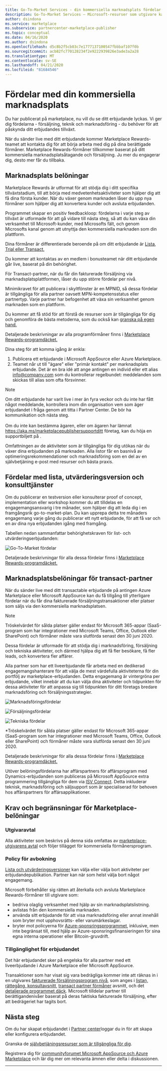 ```yaml
---
title: Go-To-Market Services - din kommersiella marknadsplats fördelar | Azure Marketplace
description: Go-To-Market Services – Microsoft-resurser som utgivare kan använda beskrivs i det här avsnittet.
author: dsindona
ms.service: marketplace
ms.subservice: partnercenter-marketplace-publisher
ms.topic: conceptual
ms.date: 04/16/2020
ms.author: dsindona
ms.openlocfilehash: d5c8b2f5cb03c7e1777137100547fbbbaf107f0b
ms.sourcegitcommit: acb82fc770128234f2e9222939826e3ade3a2a28
ms.translationtype: MT
ms.contentlocale: sv-SE
ms.lasthandoff: 04/21/2020
ms.locfileid: "81684546"
---
```

# <a name="your-commercial-marketplace-benefits"></a>Fördelar med din kommersiella marknadsplats

Du har publicerat på marketplace, nu vill du se ditt erbjudande lyckas. Vi ger dig fördelarna - försäljning, teknik och marknadsföring - du behöver för att påskynda ditt erbjudandes tillväxt.

När du sänder live med ditt erbjudande kommer Marketplace Rewards-teamet att kontakta dig för att börja arbeta med dig på dina berättigade förmåner. Marketplace Rewards-förmåner tillkommer baserat på ditt kommersiella marknadsplatsåtagande och försäljning. Ju mer du engagerar dig, desto mer får du tillbaka.

## <a name="marketplace-rewards"></a>Marknadsplats belöningar

Marketplace Rewards är utformat för att stödja dig i ditt specifika tillväxtstadium, till att börja med medvetenhetsaktiviteter som hjälper dig att få dina första kunder. När du växer genom marknaden låser du upp nya förmåner som hjälper dig att konvertera kunder och avsluta erbjudanden. 

Programmet skapar en positiv feedbackloop: fördelarna i varje steg av tillväxt är utformade för att gå vidare till nästa steg, så att du kan växa din verksamhet till Microsoft-kunder, med Microsofts fält, och genom Microsofts kanal genom att utnyttja den kommersiella marknaden som din plattform. 

Dina förmåner är differentierade beroende på om ditt erbjudande är [Lista, Trial eller Transact.](https://docs.microsoft.com/azure/marketplace/determine-your-listing-type#choose-a-publishing-option)

Du kommer att kontaktas av en medlem i bonusteamet när ditt erbjudande går live, baserat på din behörighet. 

För Transact-partner, när du får din fakturerade försäljning via marknadsplatsplattformen, låser du upp större fördelar per nivå. 

Minimikravet för att publicera i skyltfönster är en MPNID, så dessa fördelar är tillgängliga för alla partner oavsett MPN-kompetensstatus eller partnertyp. Varje partner har befogenhet att växa sin verksamhet genom marknaden som en plattform. 

Du kommer att få stöd för att förstå de resurser som är tillgängliga för dig och genomföra de bästa metoderna, som du också kan [granska på egen hand.](https://partner.microsoft.com/asset/collection/azure-marketplace-and-appsource-publisher-toolkit#/) 

Detaljerade beskrivningar av alla programförmåner finns i [Marketplace Rewards-programdäcket.](https://aka.ms/marketplacerewards)

Dina steg för att komma igång är enkla:

1. Publicera ett erbjudande i Microsoft AppSource eller Azure Marketplace.
2. Teamet når ut till "ägare" eller "primär kontakt" per marknadsplats erbjudande. Det är en bra idé att ange antingen en individ eller ett alias info@company.com som du kontrollerar regelbundet: meddelanden som skickas till alias som ofta försvinner.

>[!Note]
>Om ditt erbjudande har varit live i mer än fyra veckor och du inte har fått något meddelande, kontrollera inom din organisation vem som äger erbjudandet i fråga genom att titta i Partner Center. De bör ha kommunikation och nästa steg. <br> <br> Om du inte kan bestämma ägaren, eller om ägaren har lämnat https://aka.ms/marketplacepublishersupportditt företag, kan du höja en supportbiljett på .

Omfattningen av de aktiviteter som är tillgängliga för dig utökas när du växer dina erbjudanden på marknaden. Alla listor får en basnivå av optimeringsrekommendationer och marknadsföring som en del av en självbetjäning e-post med resurser och bästa praxis.

## <a name="list-trial-and-consulting-benefits"></a>Fördelar med lista, utvärderingsversion och konsulttjänster

Om du publicerar en testversion eller konsulterar proof of concept, implementation eller workshop kommer du att tilldelas en engagemangsansvarig i tre månader, som hjälper dig att leda dig i en framgångsrik go-to-market-plan. Du kan upprepa detta tre månaders engagemang varje gång du publicerar ett nytt erbjudande, för att få var och en av dina nya erbjudanden igång med framgång.

Tabellen nedan sammanfattar behörighetskraven för list- och utvärderingserbjudanden:

![Go-To-Market fördelar](./media/marketplace-publishers-guide/gtm-eligibility-requirements.png)

Detaljerade beskrivningar för alla dessa fördelar finns i [Marketplace Rewards-programdäcket.](https://aka.ms/marketplacerewards)

## <a name="marketplace-rewards-for-transact-partners"></a>Marknadsplatsbelöningar för transact-partner

När du sänder live med ditt transactable erbjudande på antingen Azure Marketplace eller Microsoft AppSource kan du få tillgång till ytterligare fördelar när du får dina fakturerade försäljningstransaktioner eller platser som säljs via den kommersiella marknadsplatsen. 

>[!Note]
>Tröskelvärdet för sålda platser gäller endast för Microsoft 365-appar (SaaS-program som har integrationer med Microsoft Teams, Office, Outlook eller SharePoint) och förmåner måste vara slutförda senast den 30 juni 2020.

Dessa fördelar är utformade för att stödja dig i marknadsföring, försäljning och tekniska aktiviteter, och därmed hjälpa dig att få fler besökare, få fler leads, och konvertera fler affärer.

Alla partner som har ett liveerbjudande får arbeta med en dedikerad engagemangshanterare för att välja de mest värdefulla aktiviteterna för din portfölj av marketplace-erbjudanden. Detta engagemang är vintergröna per erbjudande, vilket innebär att du kan välja dina aktiviteter och tidpunkten för dessa aktiviteter för att anpassa sig till tidpunkten för ditt företags bredare marknadsföring och försäljningsstrategier. 

![Marknadsföringsfördelar](./media/marketplace-publishers-guide/marketing-benefit.png)

![Försäljningsfördelar](./media/marketplace-publishers-guide/sales-benefit.png)

![Tekniska fördelar](./media/marketplace-publishers-guide/technical-benefit.png)

\*Tröskelvärdet för sålda platser gäller endast för Microsoft 365-appar (SaaS-program som har integrationer med Microsoft Teams, Office, Outlook eller SharePoint) och förmåner måste vara slutförda senast den 30 juni 2020.

Detaljerade beskrivningar för alla dessa fördelar finns i [Marketplace Rewards-programdäcket.](https://aka.ms/marketplacerewards)

Utöver belöningsfördelarna har affärspartners för affärsprogram med Dynamics-erbjudanden som publiceras på Microsoft AppSource extra programmering tillgängliga för dem via [ISV Connect](https://partner.microsoft.com/solutions/business-applications/isv-overview). Detta inkluderar teknisk, marknadsföring och säljsupport som är specialiserad för behoven hos affärspartners för affärsapplikationer.

## <a name="marketplace-rewards-requirements-and-restrictions"></a>Krav och begränsningar för Marketplace-belöningar

### <a name="publisher-agreement"></a>Utgivaravtal

Alla aktiviteter som beskrivs på denna sida omfattas av [marketplace-utgivarens avtal](https://go.microsoft.com/fwlink/?LinkID=699560) och följer tillägget för kommersiella förmånersprogram.

### <a name="cancellation-policy"></a>Policy för avbokning

[Lista och utvärderingsversioner](https://docs.microsoft.com/azure/marketplace/determine-your-listing-type) kan välja eller välja bort aktiviteter per erbjudandepublikation. Partner kan när som helst välja bort något engagemang. 

Microsoft förbehåller sig rätten att återkalla och avsluta Marketplace Rewards-förmåner till utgivare som: 

* bedriva olaglig verksamhet med hjälp av sin marknadsplatslistning.
* avlistas från den kommersiella marknaden. 
* använda sitt erbjudande för att visa marknadsföring eller annat innehåll som bryter mot upphovsrätts- eller varumärkeslagar.
* bryter mot policyerna för [Azure-sponsringsprogrammet](https://azure.microsoft.com/offers/ms-azr-0036p/), inklusive, men inte begränsat till, med hjälp av Azure-sponsringsfinansieringen för sina egna interna operationer eller Bitcoin-gruvdrift. 

### <a name="offer-availability"></a>Tillgänglighet för erbjudandet

Det här erbjudandet sker på engelska för alla partner med ett liveerbjudande i Azure Marketplace eller Microsoft AppSource.

Transaktioner som har visat sig vara bedrägliga kommer inte att räknas in i en utgivares [fakturerade försäljningsprogram nivå](https://aka.ms/marketplacepublisherrewards), som anges i [listan, rättegång, konsultavsnitt,](#list-trial-and-consulting-benefits) [transact partner förmåner](#marketplace-rewards-for-transact-partners) avsnitt, och det [detaljerade programmet däck](https://aka.ms/marketplacepublisherrewards). Microsoft tilldelar partner till berättigandenivåer baserat på deras faktiska fakturerade försäljning, efter att bedrägeriet har tagits bort. 

## <a name="next-steps"></a>Nästa steg

Om du har skapat erbjudandet i [Partner center](https://partner.microsoft.com/dashboard/commercial-marketplace/overview)loggar du in för att skapa eller konfigurera erbjudandet.

Granska de [självbetjäningsresurser som är tillgängliga för dig](https://partner.microsoft.com/asset/collection/azure-marketplace-and-appsource-publisher-toolkit#/).

Registrera dig för [communityforumet Microsoft AppSource och Azure Marketplace](https://www.microsoftpartnercommunity.com/t5/Azure-Marketplace-and-AppSource/bd-p/2222) och lär dig mer om relevanta ämnen eller delta i diskussionen.

---
